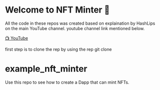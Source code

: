 # Welcome to NFT Minter 👄

All the code in these repos was created based on explaination by HashLips on the main YouTube channel.
youtube channel link mentioned below. 

[📺 YouTube](https://www.youtube.com/channel/UC1LV4_VQGBJHTJjEWUmy8nA)

first step is to clone the rep by using the rep git clone 



# example_nft_minter
Use this repo to see how to create a Dapp that can mint NFTs.
